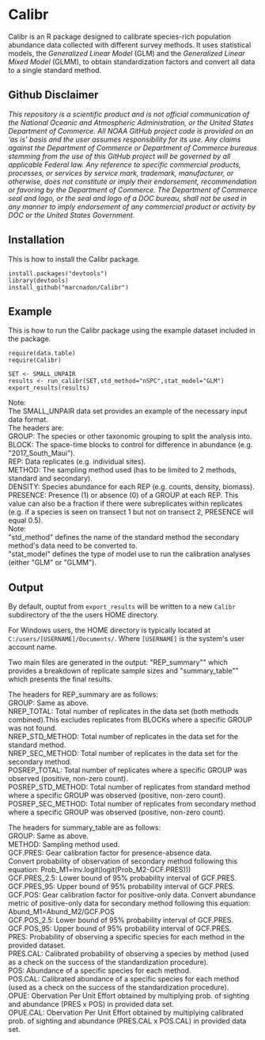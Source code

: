﻿# Calibr

Calibr is an R package designed to calibrate species-rich population abundance data collected with different survey methods. It uses statistical models, the _Generalized Linear Model_ (GLM) and the _Generalized Linear Mixed Model_ (GLMM), to obtain standardization factors and convert all data to a single standard method.

## Github Disclaimer

_This repository is a scientific product and is not official communication of the National Oceanic and Atmospheric Administration, or the United States Department of Commerce. All NOAA GitHub project code is provided on an ‘as is’ basis and the user assumes responsibility for its use. Any claims against the Department of Commerce or Department of Commerce bureaus stemming from the use of this GitHub project will be governed by all applicable Federal law. Any reference to specific commercial products, processes, or services by service mark, trademark, manufacturer, or otherwise, does not constitute or imply their endorsement, recommendation or favoring by the Department of Commerce. The Department of Commerce seal and logo, or the seal and logo of a DOC bureau, shall not be used in any manner to imply endorsement of any commercial product or activity by DOC or the United States Government._

## Installation

This is how to install the Calibr package.

```
install.packages("devtools")
library(devtools)
install_github("marcnadon/Calibr")
```

## Example 

This is how to run the Calibr package using the example dataset included in the package.

```
require(data.table) 
require(Calibr)

SET <- SMALL_UNPAIR
results <- run_calibr(SET,std_method="nSPC",stat_model="GLM")
export_results(results)
```
Note:  
The SMALL_UNPAIR data set provides an example of the necessary input data format.  
The headers are:  
GROUP: The species or other taxonomic grouping to split the analysis into.  
BLOCK: The space-time blocks to control for difference in abundance (e.g. "2017_South_Maui").  
REP: Data replicates (e.g. individual sites).  
METHOD: The sampling method used (has to be limited to 2 methods, standard and secondary).  
DENSITY: Species abundance for each REP (e.g. counts, density, biomass).  
PRESENCE: Presence (1) or absence (0) of a GROUP at each REP. This value can also be a fraction if there were subreplicates within replicates (e.g. if a species is seen on transect 1 but not on transect 2, PRESENCE will equal 0.5).  
Note:  
"std_method" defines the name of the standard method the secondary method's data need to be converted to.  
"stat_model" defines the type of model use to run the calibration analyses (either "GLM" or "GLMM").  

## Output

By default, ouptut from `export_results` will be written to a new `Calibr` subdirectory of the the users HOME directory. 

For Windows users, the HOME directory is typically located at `C:/users/[USERNAME]/Documents/`. Where `[USERNAME]` is the system's user account name.

Two main files are generated in the output: "REP_summary"" which provides a breakdown of replicate sample sizes and "summary_table"" which presents the final results.

The headers for REP_summary are as follows:  
GROUP: Same as above.  
NREP_TOTAL: Total number of replicates in the data set (both methods combined).This excludes replicates from BLOCKs where a specific GROUP was not found.  
NREP_STD_METHOD: Total number of replicates  in the data set for the standard method.  
NREP_SEC_METHOD: Total number of replicates  in the data set for the secondary method.  
POSREP_TOTAL: Total number of replicates where a specific GROUP was observed (positive, non-zero count).  
POSREP_STD_METHOD: Total number of replicates from standard method where a specific GROUP was observed (positive, non-zero count).  
POSREP_SEC_METHOD: Total number of replicates from secondary method where a specific GROUP was observed (positive, non-zero count).  
  
The headers for summary_table are as follows:  
GROUP: Same as above.  
METHOD: Sampling method used.  
GCF.PRES: Gear calibration factor for presence-absence data.  
Convert probability of observation of secondary method following this equation: Prob_M1=inv.logit(logit(Prob_M2-GCF.PRES)))  
GCF.PRES_2.5: Lower bound of 95% probability interval of GCF.PRES.  
GCF.PRES_95: Upper bound of 95% probability interval of GCF.PRES.  
GCF.POS: Gear calibration factor for positive-only data.
Convert abundance metric of positive-only data for secondary method following this equation: Abund_M1=Abund_M2/GCF.POS  
GCF.POS_2.5: Lower bound of 95% probability interval of GCF.PRES.  
GCF.POS_95: Upper bound of 95% probability interval of GCF.PRES.  
PRES: Probability of observing a specific species for each method in the provided dataset.  
PRES.CAL: Calibrated probability of observing a species by method (used as a check on the success of the standardization procedure).  
POS: Abundance of a specific species for each method.  
POS.CAL: Calibrated abundance of a specific species for each method (used as a check on the success of the standardization procedure).  
OPUE: Obervation Per Unit Effort obtained by multiplying prob. of sighting and abundance (PRES x POS) in provided data set.  
OPUE.CAL: Obervation Per Unit Effort obtained by multiplying calibrated prob. of sighting and abundance (PRES.CAL x POS.CAL) in provided data set.  

